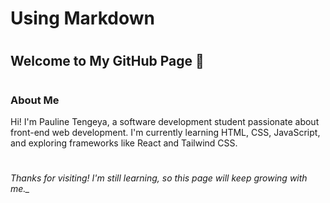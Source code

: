 # <h1>Using Markdown
# <h2>Welcome to My GitHub Page 👋
# <h3>About Me
Hi! I'm Pauline Tengeya, a software development student passionate about front-end web development. I'm currently learning HTML, CSS, JavaScript, and exploring frameworks like React and Tailwind CSS.

# <h6>Thanks for visiting! I'm still learning, so this page will keep growing with me._

